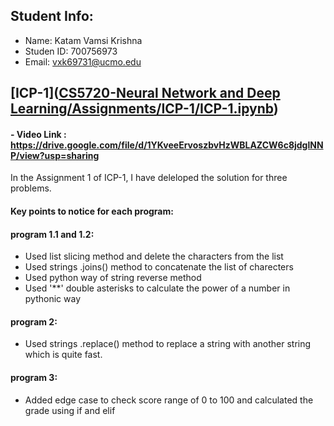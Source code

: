 ## Student Info:
- Name: Katam Vamsi Krishna
- Studen ID: 700756973
- Email: vxk69731@ucmo.edu

## [ICP-1]([CS5720-Neural Network and Deep Learning/Assignments/ICP-1/ICP-1.ipynb](https://github.com/kvamsi7/mscs/blob/mscs_nn/CS5720-Neural%20Network%20and%20Deep%20Learning/Assignments/ICP-1/ICP-1.ipynb))
 #### - Video Link : https://drive.google.com/file/d/1YKveeErvoszbvHzWBLAZCW6c8jdglNNP/view?usp=sharing

 In the Assignment 1 of ICP-1, I have deleloped the solution for three problems.
 
 #### Key points to notice for each program:
 
 #### program 1.1 and 1.2: 
   - Used list slicing method and delete the characters from the list
   - Used strings .joins() method to concatenate the list of charecters 
   - Used python way of string reverse method
   - Used '**' double asterisks to calculate the power of a number in pythonic way

 #### program 2:
   - Used strings .replace() method to replace a string with another string which is quite fast.

 #### program 3:
   - Added edge case to check score range of 0 to 100 and calculated the grade using if and elif

